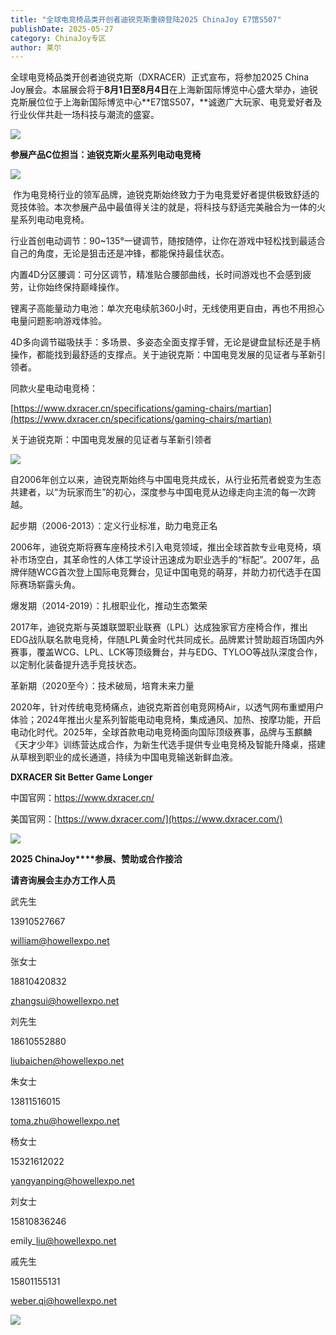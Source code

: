 ```yaml
---
title: "全球电竞椅品类开创者迪锐克斯重磅登陆2025 ChinaJoy E7馆S507"
publishDate: 2025-05-27
category: ChinaJoy专区
author: 莱尔
---
```


全球电竞椅品类开创者迪锐克斯（DXRACER）正式宣布，将参加2025 China Joy展会。本届展会将于**8月1日至8月4日**在上海新国际博览中心盛大举办，迪锐克斯展位位于上海新国际博览中心**E7馆S507，**诚邀广大玩家、电竞爱好者及行业伙伴共赴一场科技与潮流的盛宴。

![](https://ec-net-1251389766.cos.ap-shanghai.myqcloud.com/wp-content/uploads/2025/05/20250527152329523.png)

**参展产品C位担当：迪锐克斯火星系列电动电竞椅**

![](https://ec-net-1251389766.cos.ap-shanghai.myqcloud.com/wp-content/uploads/2025/05/20250527152346888.png)

 作为电竞椅行业的领军品牌，迪锐克斯始终致力于为电竞爱好者提供极致舒适的竞技体验。本次参展产品中最值得关注的就是，将科技与舒适完美融合为一体的火星系列电动电竞椅。

行业首创电动调节：90~135°一键调节，随按随停，让你在游戏中轻松找到最适合自己的角度，无论是狙击还是冲锋，都能保持最佳状态。

内置4D分区腰调：可分区调节，精准贴合腰部曲线，长时间游戏也不会感到疲劳，让你始终保持巅峰操作。

锂离子高能量动力电池：单次充电续航360小时，无线使用更自由，再也不用担心电量问题影响游戏体验。

4D多向调节磁吸扶手：多场景、多姿态全面支撑手臂，无论是键盘鼠标还是手柄操作，都能找到最舒适的支撑点。关于迪锐克斯：中国电竞发展的见证者与革新引领者。

同款火星电动电竞椅：

[https://www.dxracer.cn/specifications/gaming-chairs/martian](https://www.dxracer.cn/specifications/gaming-chairs/martian)

关于迪锐克斯：中国电竞发展的见证者与革新引领者

![](https://ec-net-1251389766.cos.ap-shanghai.myqcloud.com/wp-content/uploads/2025/05/20250527152454735.png)

自2006年创立以来，迪锐克斯始终与中国电竞共成长，从行业拓荒者蜕变为生态共建者，以“为玩家而生”的初心，深度参与中国电竞从边缘走向主流的每一次跨越。

起步期（2006-2013）：定义行业标准，助力电竞正名

2006年，迪锐克斯将赛车座椅技术引入电竞领域，推出全球首款专业电竞椅，填补市场空白，其革命性的人体工学设计迅速成为职业选手的“标配”。2007年，品牌伴随WCG首次登上国际电竞舞台，见证中国电竞的萌芽，并助力初代选手在国际赛场崭露头角。

爆发期（2014-2019）：扎根职业化，推动生态繁荣

2017年，迪锐克斯与英雄联盟职业联赛（LPL）达成独家官方座椅合作，推出EDG战队联名款电竞椅，伴随LPL黄金时代共同成长。品牌累计赞助超百场国内外赛事，覆盖WCG、LPL、LCK等顶级舞台，并与EDG、TYLOO等战队深度合作，以定制化装备提升选手竞技状态。

革新期（2020至今）：技术破局，培育未来力量

2020年，针对传统电竞椅痛点，迪锐克斯首创电竞网椅Air，以透气网布重塑用户体验；2024年推出火星系列智能电动电竞椅，集成通风、加热、按摩功能，开启电动化时代。2025年，全球首款电动电竞椅面向国际顶级赛事，品牌与玉麒麟《天才少年》训练营达成合作，为新生代选手提供专业电竞椅及智能升降桌，搭建从草根到职业的成长通道，持续为中国电竞输送新鲜血液。

**DXRACER Sit Better Game Longer** 

中国官网：https://www.dxracer.cn/

美国官网：[https://www.dxracer.com/](https://www.dxracer.com/)

![](https://ec-net-1251389766.cos.ap-shanghai.myqcloud.com/wp-content/uploads/2025/05/20250527152512438.png)

**2025 ChinaJoy****参展、赞助或合作接洽**

**请咨询展会主办方工作人员**

武先生

13910527667

william@howellexpo.net

张女士

18810420832

zhangsui@howellexpo.net

刘先生

18610552880

liubaichen@howellexpo.net

朱女士

13811516015

toma.zhu@howellexpo.net

杨女士

15321612022

yangyanping@howellexpo.net

刘女士

15810836246

emily\_liu@howellexpo.net

戚先生

15801155131

weber.qi@howellexpo.net

![](https://ec-net-1251389766.cos.ap-shanghai.myqcloud.com/wp-content/uploads/2025/05/20250527152525873.png)
